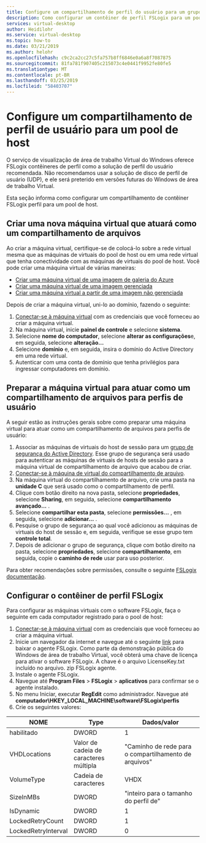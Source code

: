 ```yaml
---
title: Configure um compartilhamento de perfil do usuário para um grupo de host de visualização de área de trabalho Virtual do Windows - Azure
description: Como configurar um contêiner de perfil FSLogix para um pool de host de visualização de área de trabalho Virtual do Windows.
services: virtual-desktop
author: Heidilohr
ms.service: virtual-desktop
ms.topic: how-to
ms.date: 03/21/2019
ms.author: helohr
ms.openlocfilehash: c9c2ca2cc27c5fa757b8ff6846e0a6a8f7087875
ms.sourcegitcommit: 81fa781f907405c215073c4e0441f9952fe80fe5
ms.translationtype: MT
ms.contentlocale: pt-BR
ms.lasthandoff: 03/25/2019
ms.locfileid: "58403707"
---
```

# <a name="set-up-a-user-profile-share-for-a-host-pool"></a>Configure um compartilhamento de perfil de usuário para um pool de host

O serviço de visualização de área de trabalho Virtual do Windows oferece FSLogix contêineres de perfil como a solução de perfil do usuário recomendada. Não recomendamos usar a solução de disco de perfil de usuário (UDP), e ele será preterido em versões futuras do Windows de área de trabalho Virtual.

Esta seção informa como configurar um compartilhamento de contêiner FSLogix perfil para um pool de host.

## <a name="create-a-new-virtual-machine-that-will-act-as-a-file-share"></a>Criar uma nova máquina virtual que atuará como um compartilhamento de arquivos

Ao criar a máquina virtual, certifique-se de colocá-lo sobre a rede virtual mesma que as máquinas de virtuais do pool de host ou em uma rede virtual que tenha conectividade com as máquinas de virtuais do pool de host. Você pode criar uma máquina virtual de várias maneiras:

- [Criar uma máquina virtual de uma imagem de galeria do Azure](https://docs.microsoft.com/azure/virtual-machines/windows/quick-create-portal#create-virtual-machine)
- [Criar uma máquina virtual de uma imagem gerenciada](https://docs.microsoft.com/azure/virtual-machines/windows/create-vm-generalized-managed)
- [Criar uma máquina virtual a partir de uma imagem não gerenciada](https://github.com/Azure/azure-quickstart-templates/tree/master/101-vm-from-user-image)

Depois de criar a máquina virtual, uni-lo ao domínio, fazendo o seguinte:

1. [Conectar-se à máquina virtual](https://docs.microsoft.com/azure/virtual-machines/windows/quick-create-portal#connect-to-virtual-machine) com as credenciais que você forneceu ao criar a máquina virtual.
2. Na máquina virtual, inicie **painel de controle** e selecione **sistema**.
3. Selecione **nome do computador**, selecione **alterar as configurações**e, em seguida, selecione **alteração...**
4. Selecione **domínio** e, em seguida, insira o domínio do Active Directory em uma rede virtual.
5. Autenticar com uma conta de domínio que tenha privilégios para ingressar computadores em domínio.

## <a name="prepare-the-virtual-machine-to-act-as-a-file-share-for-user-profiles"></a>Preparar a máquina virtual para atuar como um compartilhamento de arquivos para perfis de usuário

A seguir estão as instruções gerais sobre como preparar uma máquina virtual para atuar como um compartilhamento de arquivos para perfis de usuário:

1. Associar as máquinas de virtuais do host de sessão para um [grupo de segurança do Active Directory](https://docs.microsoft.com/windows/security/identity-protection/access-control/active-directory-security-groups). Esse grupo de segurança será usado para autenticar as máquinas de virtuais de hosts de sessão para a máquina virtual de compartilhamento de arquivo que acabou de criar.
2. [Conectar-se à máquina de virtual do compartilhamento de arquivo](https://docs.microsoft.com/azure/virtual-machines/windows/quick-create-portal#connect-to-virtual-machine).
3. Na máquina virtual do compartilhamento de arquivo, crie uma pasta na **unidade C** que será usado como o compartilhamento de perfil.
4. Clique com botão direito na nova pasta, selecione **propriedades**, selecione **Sharing**, em seguida, selecione **compartilhamento avançado...** .
5. Selecione **compartilhar esta pasta**, selecione **permissões...** , em seguida, selecione **adicionar...** .
6. Pesquise o grupo de segurança ao qual você adicionou as máquinas de virtuais do host de sessão e, em seguida, verifique se esse grupo tem **controle total**.
7. Depois de adicionar o grupo de segurança, clique com botão direito na pasta, selecione **propriedades**, selecione **compartilhamento**, em seguida, copie o **caminho de rede** usar para uso posterior.

Para obter recomendações sobre permissões, consulte o seguinte [FSLogix documentação](https://support.fslogix.com/index.php/forum-main/faqs/84-best-practices#120).

## <a name="configure-the-fslogix-profile-container"></a>Configurar o contêiner de perfil FSLogix

Para configurar as máquinas virtuais com o software FSLogix, faça o seguinte em cada computador registrado para o pool de host:

1. [Conectar-se à máquina virtual](https://docs.microsoft.com/azure/virtual-machines/windows/quick-create-portal#connect-to-virtual-machine) com as credenciais que você forneceu ao criar a máquina virtual.
2. Inicie um navegador da internet e navegue até o seguinte [link](https://go.microsoft.com/fwlink/?linkid=2084562) para baixar o agente FSLogix. Como parte da demonstração pública do Windows de área de trabalho Virtual, você obterá uma chave de licença para ativar o software FSLogix. A chave é o arquivo LicenseKey.txt incluído no arquivo. zip FSLogix agente.
3. Instale o agente FSLogix.
4. Navegue até **Program Files** > **FSLogix** > **aplicativos** para confirmar se o agente instalado.
5. No menu Iniciar, executar **RegEdit** como administrador. Navegue até **computador\\HKEY_LOCAL_MACHINE\\software\\FSLogix\\perfis**
6. Crie os seguintes valores:

| NOME                | Type               | Dados/valor                        |
|---------------------|--------------------|-----------------------------------|
| habilitado             | DWORD              | 1                                 |
| VHDLocations        | Valor de cadeia de caracteres múltipla | "Caminho de rede para o compartilhamento de arquivos" |
| VolumeType          | Cadeia de caracteres             |  VHDX                              |
| SizeInMBs           | DWORD              | "inteiro para o tamanho do perfil de"     |
| IsDynamic           | DWORD              | 1                                 |
| LockedRetryCount    | DWORD              | 1                                 |
| LockedRetryInterval | DWORD              | 0                                 |

